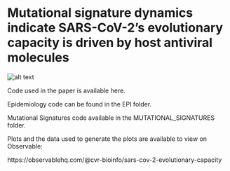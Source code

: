 # Mutational signature dynamics indicate SARS-CoV-2’s evolutionary capacity is driven by host antiviral molecules


![alt text]([http://url/to/img.png](https://journals.plos.org/ploscompbiol/article/figure/image?size=large&id=10.1371/journal.pcbi.1011795.g003))

<p>Code used in the paper is available here.</p>
<p>Epidemiology code can be found in the EPI folder.</p>
<p>Mutational Signatures code available in the MUTATIONAL_SIGNATURES folder.</p>
<p>Plots and the data used to generate the plots are available to view on Observable: </p>
<p> 
   https://observablehq.com/@cvr-bioinfo/sars-cov-2-evolutionary-capacity
</p>
